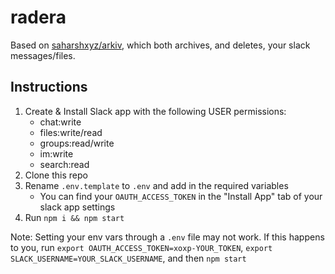 # radera
Based on [saharshxyz/arkiv](https://github.com/saharshxyz/arkiv/), which both archives, and deletes, your slack messages/files.

## Instructions

1. Create & Install Slack app with the following USER permissions:
    * chat:write
    * files:write/read
    * groups:read/write
    * im:write
    * search:read
2. Clone this repo
3. Rename `.env.template` to `.env` and add in the required variables
    * You can find your `OAUTH_ACCESS_TOKEN` in the "Install App" tab of your slack app settings
4. Run `npm i && npm start`

Note: Setting your env vars through a `.env` file may not work. If this happens to you, run `export OAUTH_ACCESS_TOKEN=xoxp-YOUR_TOKEN`, `export SLACK_USERNAME=YOUR_SLACK_USERNAME`, and then `npm start`
